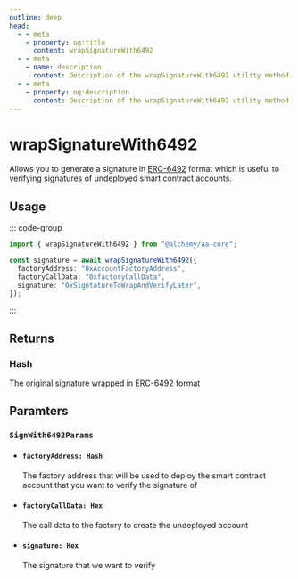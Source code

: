 ```yaml
---
outline: deep
head:
  - - meta
    - property: og:title
      content: wrapSignatureWith6492
  - - meta
    - name: description
      content: Description of the wrapSignatureWith6492 utility method
  - - meta
    - property: og:description
      content: Description of the wrapSignatureWith6492 utility method
---
```


# wrapSignatureWith6492

Allows you to generate a signature in [ERC-6492](https://eips.ethereum.org/EIPS/eip-6492) format which is useful to verifying signatures of undeployed smart contract accounts.

## Usage

::: code-group

```ts [example.ts]
import { wrapSignatureWith6492 } from "@alchemy/aa-core";

const signature = await wrapSignatureWith6492({
  factoryAddress: "0xAccountFactoryAddress",
  factoryCallData: "0xfactoryCallData",
  signature: "0xSigntatureToWrapAndVerifyLater",
});
```

:::

## Returns

### Hash

The original signature wrapped in ERC-6492 format

## Paramters

### `SignWith6492Params`

- #### `factoryAddress: Hash`

  The factory address that will be used to deploy the smart contract account that you want to verify the signature of

- #### `factoryCallData: Hex`

  The call data to the factory to create the undeployed account

- #### `signature: Hex`

  The signature that we want to verify
